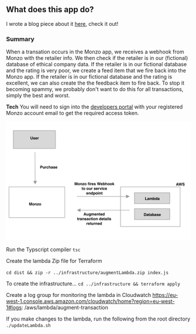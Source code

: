 ## What does this app do?

I wrote a blog piece about it [here](https://blog.red-badger.com/how-can-open-banking-aid-ethical-purchase-decisions), check it out!

### Summary

When a transation occurs in the Monzo app, we receives a webhook from Monzo with the retailer info.
We then check if the retailer is in our (fictional) database of ethical company data.
If the retailer is in our fictional database and the rating is very poor, we create a feed item that we fire back into the Monzo app.
If the retailer is in our fictional database and the rating is excellent, we can also create the the feedback item to fire back.
To stop it becoming spammy, we probably don't want to do this for all transactions, simply the best and worst.



**Tech**
You will need to sign into the [developers portal](https://developers.monzo.com) with your registered Monzo account email to get the required access token.

![](infrastructure/augment-trans-1.png)

Run the Typscript compiler
`tsc`

Create the lambda Zip file for Terraform

<!-- `zip -r infrastructure/augmentLambda.zip dist/index.js` -->

`cd dist && zip -r ../infrastructure/augmentLambda.zip index.js`

To create the infrastructure...
`cd ../infrastructure && terraform apply`

Create a log group for monitoring the lambda in Cloudwatch
https://eu-west-1.console.aws.amazon.com/cloudwatch/home?region=eu-west-1#logs:
/aws/lambda/augment-transaction

If you make changes to the lambda, run the following from the root directory
`./updateLambda.sh`
